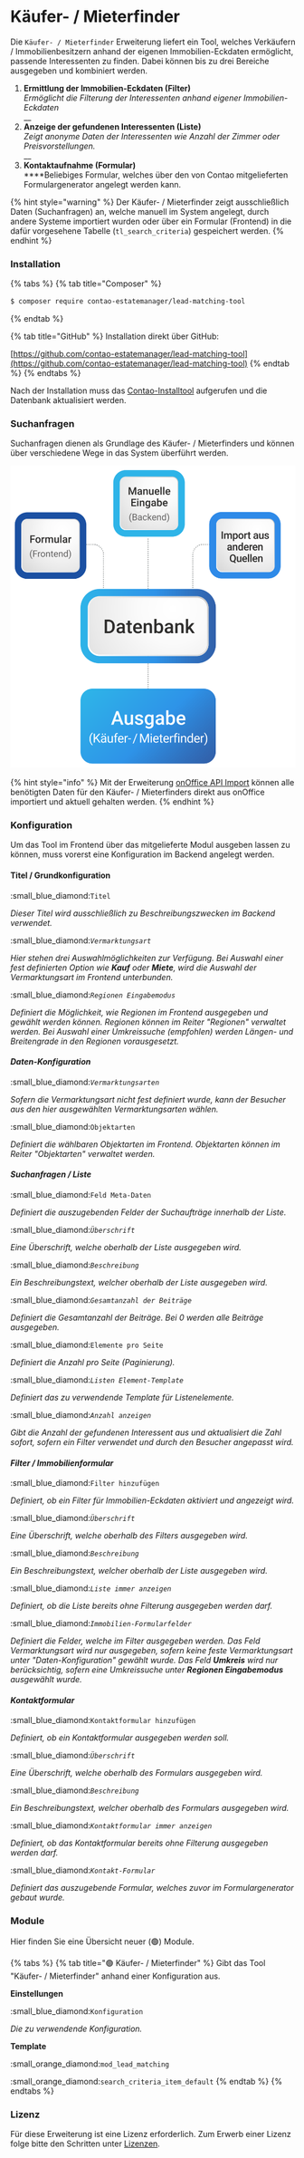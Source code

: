 # Käufer- / Mieterfinder

Die `Käufer- / Mieterfinder` Erweiterung liefert ein Tool, welches Verkäufern / Immobilienbesitzern anhand der eigenen Immobilien-Eckdaten ermöglicht, passende Interessenten zu finden. Dabei können bis zu drei Bereiche ausgegeben und kombiniert werden.&#x20;

1. **Ermittlung der Immobilien-Eckdaten (Filter)**\
   _Ermöglicht die Filterung der Interessenten anhand eigener Immobilien-Eckdaten_\
   __
2. **Anzeige der gefundenen Interessenten (Liste)**\
   _Zeigt anonyme Daten der Interessenten wie Anzahl der Zimmer oder Preisvorstellungen._\
   __
3. **Kontaktaufnahme (Formular)**\
   ****Beliebiges Formular, welches über den von Contao mitgelieferten Formulargenerator angelegt werden kann.

{% hint style="warning" %}
Der Käufer- / Mieterfinder zeigt ausschließlich Daten (Suchanfragen) an, welche manuell im System angelegt, durch andere Systeme importiert wurden oder über ein Formular (Frontend) in die dafür vorgesehene Tabelle (`tl_search_criteria`) gespeichert werden.
{% endhint %}

### Installation

{% tabs %}
{% tab title="Composer" %}
```bash
$ composer require contao-estatemanager/lead-matching-tool
```
{% endtab %}

{% tab title="GitHub" %}
Installation direkt über GitHub:

[https://github.com/contao-estatemanager/lead-matching-tool](https://github.com/contao-estatemanager/lead-matching-tool)
{% endtab %}
{% endtabs %}

Nach der Installation muss das [Contao-Installtool](https://docs.contao.org/manual/de/installation/contao-installtool/) aufgerufen und die Datenbank aktualisiert werden.&#x20;

### Suchanfragen

Suchanfragen dienen als Grundlage des Käufer- / Mieterfinders und können über verschiedene Wege in das System überführt werden.

![](../../_media/grafik-onoffice-import.svg)

{% hint style="info" %}
Mit der Erweiterung [onOffice API Import](onoffice-api-import.md) können alle benötigten Daten für den Käufer- / Mieterfinders direkt aus onOffice importiert und aktuell gehalten werden.
{% endhint %}

### Konfiguration

Um das Tool im Frontend über das mitgelieferte Modul ausgeben lassen zu können, muss vorerst eine Konfiguration im Backend angelegt werden.

#### Titel / Grundkonfiguration

:small\_blue\_diamond:`Titel`

_Dieser Titel wird ausschließlich zu Beschreibungszwecken im  Backend verwendet._

:small\_blue\_diamond:_`Vermarktungsart`_

_Hier stehen drei Auswahlmöglichkeiten zur Verfügung. Bei Auswahl einer fest definierten Option wie **Kauf** oder **Miete**, wird die Auswahl der Vermarktungsart im Frontend unterbunden._

:small\_blue\_diamond:_`Regionen Eingabemodus`_

_Definiert die Möglichkeit, wie Regionen im Frontend ausgegeben und gewählt werden können. Regionen können im Reiter "Regionen" verwaltet werden. Bei Auswahl einer Umkreissuche (empfohlen) werden Längen- und Breitengrade in den Regionen vorausgesetzt._

#### _Daten-Konfiguration_

:small\_blue\_diamond:_`Vermarktungsarten`_

_Sofern die Vermarktungsart nicht fest definiert wurde, kann der Besucher aus den hier ausgewählten Vermarktungsarten wählen._

:small\_blue\_diamond:`Objektarten`

_Definiert die wählbaren Objektarten im Frontend. Objektarten können im Reiter "Objektarten" verwaltet werden._

#### _Suchanfragen / Liste_

:small\_blue\_diamond:`Feld Meta-Daten`

_Definiert die auszugebenden Felder der Suchaufträge innerhalb der Liste._

:small\_blue\_diamond:_`Überschrift`_

_Eine Überschrift, welche oberhalb der Liste ausgegeben wird._

:small\_blue\_diamond:_`Beschreibung`_

_Ein Beschreibungstext, welcher oberhalb der Liste ausgegeben wird._

:small\_blue\_diamond:_`Gesamtanzahl der Beiträge`_

_Definiert die Gesamtanzahl der Beiträge. Bei 0 werden alle Beiträge ausgegeben._

:small\_blue\_diamond:`Elemente pro Seite`

_Definiert die Anzahl pro Seite (Paginierung)._

:small\_blue\_diamond:_`Listen Element-Template`_

_Definiert das zu verwendende Template für Listenelemente._

:small\_blue\_diamond:_`Anzahl anzeigen`_

_Gibt die Anzahl der gefundenen Interessent aus und aktualisiert die Zahl sofort, sofern ein Filter verwendet und durch den Besucher angepasst wird._

#### _Filter / Immobilienformular_

:small\_blue\_diamond:`Filter hinzufügen`

_Definiert, ob ein Filter für Immobilien-Eckdaten aktiviert und angezeigt wird._

:small\_blue\_diamond:_`Überschrift`_

_Eine Überschrift, welche oberhalb des Filters ausgegeben wird._

:small\_blue\_diamond:_`Beschreibung`_

_Ein Beschreibungstext, welcher oberhalb der Liste ausgegeben wird._

:small\_blue\_diamond:_`Liste immer anzeigen`_

_Definiert, ob die Liste bereits ohne Filterung ausgegeben werden darf._

:small\_blue\_diamond:_`Immobilien-Formularfelder`_

_Definiert die Felder, welche im Filter ausgegeben werden. Das Feld Vermarktungsart wird nur ausgegeben, sofern keine feste Vermarktungsart unter "Daten-Konfiguration" gewählt wurde. Das Feld **Umkreis** wird nur berücksichtig, sofern eine Umkreissuche unter **Regionen Eingabemodus** ausgewählt wurde._

#### _Kontaktformular_

:small\_blue\_diamond:`Kontaktformular hinzufügen`

_Definiert, ob ein Kontaktformular ausgegeben werden soll._

:small\_blue\_diamond:_`Überschrift`_

_Eine Überschrift, welche oberhalb des Formulars ausgegeben wird._

:small\_blue\_diamond:_`Beschreibung`_

_Ein Beschreibungstext, welcher oberhalb des Formulars ausgegeben wird._

:small\_blue\_diamond:_`Kontaktformular immer anzeigen`_

_Definiert, ob das Kontaktformular bereits ohne Filterung ausgegeben werden darf._

:small\_blue\_diamond:_`Kontakt-Formular`_

_Definiert das auszugebende Formular, welches zuvor im Formulargenerator gebaut wurde._

### Module

Hier finden Sie eine Übersicht neuer (🟢) Module.

{% tabs %}
{% tab title="🟢 Käufer- / Mieterfinder" %}
Gibt das Tool "Käufer- / Mieterfinder" anhand einer Konfiguration aus.

**Einstellungen**

:small\_blue\_diamond:`Konfiguration`

_Die zu verwendende Konfiguration._

**Template**

:small\_orange\_diamond:`mod_lead_matching`

:small\_orange\_diamond:`search_criteria_item_default`
{% endtab %}
{% endtabs %}

### Lizenz

Für diese Erweiterung ist eine Lizenz erforderlich. Zum Erwerb einer Lizenz folge bitte den Schritten unter [Lizenzen](../lizenzen.md).
